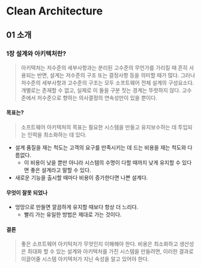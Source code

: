 # Clean Architecture

## 01 소개

### 1장 설계와 아키텍처란?

> 아키텍처는 저수준의 세부사항과는 분리된 고수준의 무언가를 가리킬 때 흔히 사용되는 반면, 설계는 저수준의 구조 또는 결정사항 등을 의미할 때가 많다. 그러나 저수준의 세부사항과 고수준의 구조는 모두 소프트웨어 전체 설계의 구성요소다. 개별로는 존재할 수 없고, 실제로 이 둘을 구분 짓는 경계는 뚜렷하지 않다. 고수준에서 저수준으로 향하는 의사결정의 연속성만이 있을 뿐이다.

#### 목표는?

> 소프트웨어 아키텍처의 목표는 필요한 시스템을 만들고 유지보수하는 데 투입되는 인력을 최소화하는 데 있다.

- 설계 품질을 재는 척도는 고객의 요구를 만족시키는 데 드는 비용을 재는 척도와 다름없다.
  - 이 비용이 낮을 뿐만 아니라 시스템의 수명이 다할 때까지 낮게 유지할 수 있다면 좋은 설계라고 말할 수 있다.
- 새로운 기능을 출시할 때마다 비용이 증가한다면 나쁜 설계다.

#### 무엇이 잘못 되었나

- 엉망으로 만들면 깔끔하게 유지할 때보다 항상 더 느리다.
  - 빨리 가는 유일한 방법은 제대로 가는 것이다.

#### 결론

> 좋은 소프트웨어 아키턱처가 무엇인지 이해해야 한다. 비용은 최소화하고 생산성은 최대화 할 수 있는 설계와 아키텍처를 가진 시스템을 만들려면, 이러한 결과로 이끌어줄 시스템 아키텍처가 지닌 속성을 알고 있어야 한다.
